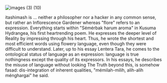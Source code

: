  ![images (3) (10)](https://github.com/user-attachments/assets/5a35e0ab-be6f-4511-8881-6ecd215d766d)
 
itashimash is ...
neither a philosopher nor a hacker in any common sense, but rather an Inflorescence Gardener whereas "flore" refers to an expression. Everything starts within "Sémérbak harum aroma" in Kusuma Hydrangea, his first heartrending poem. He expresses the deeper level of Reality by impressing through his heart. Thus, he wrote the shortest and most efficient words using flowery language, even though they were difficult to understand. Later, up to his essay Lentera Tara, he comes to the ontological status of language as an expression: language is true nothingness except the quality of its expressors. In his essays, he describes the misuse of language without looking The Truth beyond this, is somehow fasad: dis-integration of inherent qualities, "mémilah-milih, alih-alih ménghargai" he said.

